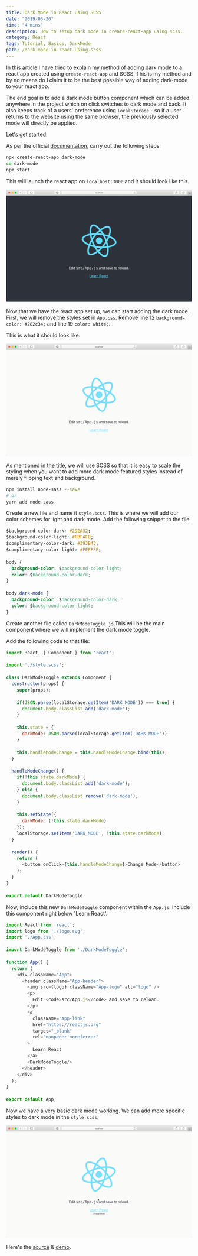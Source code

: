```yaml
---
title: Dark Mode in React using SCSS
date: "2019-05-20"
time: "4 mins"
description: How to setup dark mode in create-react-app using scss.
category: React
tags: Tutorial, Basics, DarkMode
path: /dark-mode-in-react-using-scss
---
```


In this article I have tried to explain my method of adding dark mode to a
react app created using `create-react-app` and SCSS. This is my method and by no
means do I claim it to be the best possible way of adding dark-mode to your
react app.

The end goal is to add a dark mode button component which can be added anywhere
in the project which on click switches to dark mode and back. It also keeps
track of a users' preference using `localStorage` - so if a user returns to the
website using the same browser, the previously selected mode will directly be
applied.

Let's get started.

As per the official [documentation](https://facebook.github.io/create-react-app/docs/getting-started), carry out the following steps:

```bash
npx create-react-app dark-mode
cd dark-mode
npm start
```

This will launch the react app on `localhost:3000` and it should look like this.

![Image 1](./image1.gif)

Now that we have the react app set up, we can start adding the dark mode. First, we will remove the styles set in `App.css`. Remove line 12 `background-color: #282c34;` and line 19 `color: white;`.

This is what it should look like:

![Image 2](./image2.gif)

As mentioned in the title, we will use SCSS so that it is easy to scale the styling when you want to add more dark mode featured styles instead of merely flipping text and background.

```bash
npm install node-sass --save
# or
yarn add node-sass
```

Create a new file and name it `style.scss`. This is where we will add our color schemes for light and dark mode. Add the following snippet to the file.

```css
$background-color-dark: #292A32;
$background-color-light: #FBFAF8;
$complimentary-color-dark: #393B43;
$complimentary-color-light: #FEFFFF;

body {
  background-color: $background-color-light;
  color: $background-color-dark;
}

body.dark-mode {
  background-color: $background-color-dark;
  color: $background-color-light;
}
```

Create another file called `DarkModeToggle.js`.This will be the main component where we will implement the dark mode toggle.

Add the following code to that file:

```js
import React, { Component } from 'react';

import './style.scss';

class DarkModeToggle extends Component {
  constructor(props) {
    super(props);

    if(JSON.parse(localStorage.getItem('DARK_MODE')) === true) {
      document.body.classList.add('dark-mode');
    }

    this.state = {
      darkMode: JSON.parse(localStorage.getItem('DARK_MODE'))
    }

    this.handleModeChange = this.handleModeChange.bind(this);
  }

  handleModeChange() {
    if(!this.state.darkMode) {
      document.body.classList.add('dark-mode');
    } else {
      document.body.classList.remove('dark-mode');
    }

    this.setState({
      darkMode: (!this.state.darkMode)
    });
    localStorage.setItem('DARK_MODE', !this.state.darkMode);
  }

  render() {
    return (
      <button onClick={this.handleModeChange}>Change Mode</button>
    );
  }
}

export default DarkModeToggle;
```

Now, include this new `DarkModeToggle` component within the `App.js`. Include this component right below 'Learn React'.

```js
import React from 'react';
import logo from './logo.svg';
import './App.css';

import DarkModeToggle from './DarkModeToggle';

function App() {
  return (
    <div className="App">
      <header className="App-header">
        <img src={logo} className="App-logo" alt="logo" />
        <p>
          Edit <code>src/App.js</code> and save to reload.
        </p>
        <a
          className="App-link"
          href="https://reactjs.org"
          target="_blank"
          rel="noopener noreferrer"
        >
          Learn React
        </a>
        <DarkModeToggle/>
      </header>
    </div>
  );
}

export default App;
```

Now we have a very basic dark mode working. We can add more specific styles to dark mode in the `style.scss`.

![Image 3](./image3.gif)

Here's the [source](https://github.com/yagrawl/dark-mode) & [demo](https://yagrawl.github.io/dark-mode/).
